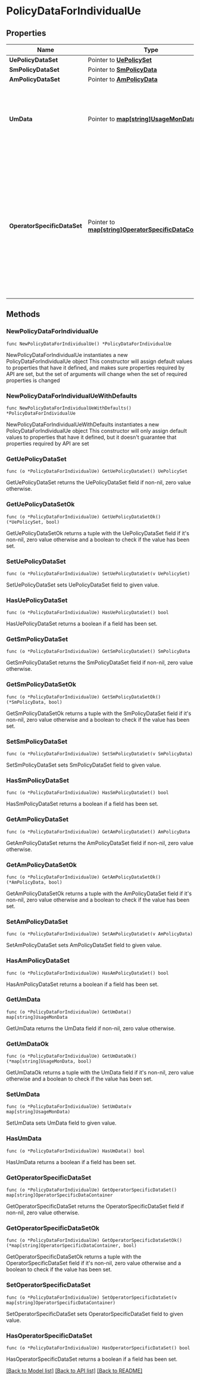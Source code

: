 # PolicyDataForIndividualUe

## Properties

Name | Type | Description | Notes
------------ | ------------- | ------------- | -------------
**UePolicyDataSet** | Pointer to [**UePolicySet**](UePolicySet.md) |  | [optional] 
**SmPolicyDataSet** | Pointer to [**SmPolicyData**](SmPolicyData.md) |  | [optional] 
**AmPolicyDataSet** | Pointer to [**AmPolicyData**](AmPolicyData.md) |  | [optional] 
**UmData** | Pointer to [**map[string]UsageMonData**](UsageMonData.md) | Contains UM policies. The value of the limit identifier is used as the key of the map.  | [optional] 
**OperatorSpecificDataSet** | Pointer to [**map[string]OperatorSpecificDataContainer**](OperatorSpecificDataContainer.md) | Contains Operator Specific Data resource data. The key of the map is operator specific data element name and the value is the operator specific data of the UE.  | [optional] 

## Methods

### NewPolicyDataForIndividualUe

`func NewPolicyDataForIndividualUe() *PolicyDataForIndividualUe`

NewPolicyDataForIndividualUe instantiates a new PolicyDataForIndividualUe object
This constructor will assign default values to properties that have it defined,
and makes sure properties required by API are set, but the set of arguments
will change when the set of required properties is changed

### NewPolicyDataForIndividualUeWithDefaults

`func NewPolicyDataForIndividualUeWithDefaults() *PolicyDataForIndividualUe`

NewPolicyDataForIndividualUeWithDefaults instantiates a new PolicyDataForIndividualUe object
This constructor will only assign default values to properties that have it defined,
but it doesn't guarantee that properties required by API are set

### GetUePolicyDataSet

`func (o *PolicyDataForIndividualUe) GetUePolicyDataSet() UePolicySet`

GetUePolicyDataSet returns the UePolicyDataSet field if non-nil, zero value otherwise.

### GetUePolicyDataSetOk

`func (o *PolicyDataForIndividualUe) GetUePolicyDataSetOk() (*UePolicySet, bool)`

GetUePolicyDataSetOk returns a tuple with the UePolicyDataSet field if it's non-nil, zero value otherwise
and a boolean to check if the value has been set.

### SetUePolicyDataSet

`func (o *PolicyDataForIndividualUe) SetUePolicyDataSet(v UePolicySet)`

SetUePolicyDataSet sets UePolicyDataSet field to given value.

### HasUePolicyDataSet

`func (o *PolicyDataForIndividualUe) HasUePolicyDataSet() bool`

HasUePolicyDataSet returns a boolean if a field has been set.

### GetSmPolicyDataSet

`func (o *PolicyDataForIndividualUe) GetSmPolicyDataSet() SmPolicyData`

GetSmPolicyDataSet returns the SmPolicyDataSet field if non-nil, zero value otherwise.

### GetSmPolicyDataSetOk

`func (o *PolicyDataForIndividualUe) GetSmPolicyDataSetOk() (*SmPolicyData, bool)`

GetSmPolicyDataSetOk returns a tuple with the SmPolicyDataSet field if it's non-nil, zero value otherwise
and a boolean to check if the value has been set.

### SetSmPolicyDataSet

`func (o *PolicyDataForIndividualUe) SetSmPolicyDataSet(v SmPolicyData)`

SetSmPolicyDataSet sets SmPolicyDataSet field to given value.

### HasSmPolicyDataSet

`func (o *PolicyDataForIndividualUe) HasSmPolicyDataSet() bool`

HasSmPolicyDataSet returns a boolean if a field has been set.

### GetAmPolicyDataSet

`func (o *PolicyDataForIndividualUe) GetAmPolicyDataSet() AmPolicyData`

GetAmPolicyDataSet returns the AmPolicyDataSet field if non-nil, zero value otherwise.

### GetAmPolicyDataSetOk

`func (o *PolicyDataForIndividualUe) GetAmPolicyDataSetOk() (*AmPolicyData, bool)`

GetAmPolicyDataSetOk returns a tuple with the AmPolicyDataSet field if it's non-nil, zero value otherwise
and a boolean to check if the value has been set.

### SetAmPolicyDataSet

`func (o *PolicyDataForIndividualUe) SetAmPolicyDataSet(v AmPolicyData)`

SetAmPolicyDataSet sets AmPolicyDataSet field to given value.

### HasAmPolicyDataSet

`func (o *PolicyDataForIndividualUe) HasAmPolicyDataSet() bool`

HasAmPolicyDataSet returns a boolean if a field has been set.

### GetUmData

`func (o *PolicyDataForIndividualUe) GetUmData() map[string]UsageMonData`

GetUmData returns the UmData field if non-nil, zero value otherwise.

### GetUmDataOk

`func (o *PolicyDataForIndividualUe) GetUmDataOk() (*map[string]UsageMonData, bool)`

GetUmDataOk returns a tuple with the UmData field if it's non-nil, zero value otherwise
and a boolean to check if the value has been set.

### SetUmData

`func (o *PolicyDataForIndividualUe) SetUmData(v map[string]UsageMonData)`

SetUmData sets UmData field to given value.

### HasUmData

`func (o *PolicyDataForIndividualUe) HasUmData() bool`

HasUmData returns a boolean if a field has been set.

### GetOperatorSpecificDataSet

`func (o *PolicyDataForIndividualUe) GetOperatorSpecificDataSet() map[string]OperatorSpecificDataContainer`

GetOperatorSpecificDataSet returns the OperatorSpecificDataSet field if non-nil, zero value otherwise.

### GetOperatorSpecificDataSetOk

`func (o *PolicyDataForIndividualUe) GetOperatorSpecificDataSetOk() (*map[string]OperatorSpecificDataContainer, bool)`

GetOperatorSpecificDataSetOk returns a tuple with the OperatorSpecificDataSet field if it's non-nil, zero value otherwise
and a boolean to check if the value has been set.

### SetOperatorSpecificDataSet

`func (o *PolicyDataForIndividualUe) SetOperatorSpecificDataSet(v map[string]OperatorSpecificDataContainer)`

SetOperatorSpecificDataSet sets OperatorSpecificDataSet field to given value.

### HasOperatorSpecificDataSet

`func (o *PolicyDataForIndividualUe) HasOperatorSpecificDataSet() bool`

HasOperatorSpecificDataSet returns a boolean if a field has been set.


[[Back to Model list]](../README.md#documentation-for-models) [[Back to API list]](../README.md#documentation-for-api-endpoints) [[Back to README]](../README.md)


